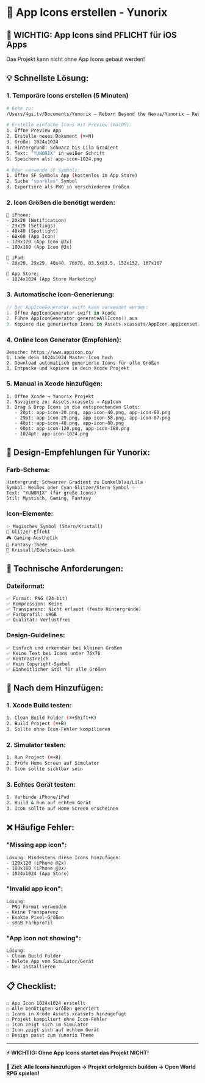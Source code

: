 # 📱 App Icons erstellen - Yunorix

## 🚨 WICHTIG: App Icons sind PFLICHT für iOS Apps

Das Projekt kann nicht ohne App Icons gebaut werden!

## 💡 Schnellste Lösung:

### 1. **Temporäre Icons erstellen (5 Minuten)**

```bash
# Gehe zu:
/Users/4gi.tv/Documents/Yunorix – Reborn Beyond the Nexus/Yunorix – Reborn Beyond the Nexus iOS/Assets.xcassets/AppIcon.appiconset/

# Erstelle einfache Icons mit Preview (macOS):
1. Öffne Preview App
2. Erstelle neues Dokument (⌘+N)
3. Größe: 1024x1024
4. Hintergrund: Schwarz bis Lila Gradient
5. Text: "YUNORIX" in weißer Schrift
6. Speichern als: app-icon-1024.png

# Oder verwende SF Symbols:
1. Öffne SF Symbols App (kostenlos im App Store)
2. Suche "sparkles" Symbol
3. Exportiere als PNG in verschiedenen Größen
```

### 2. **Icon Größen die benötigt werden:**

```
📱 iPhone:
- 20x20 (Notification)
- 29x29 (Settings)  
- 40x40 (Spotlight)
- 60x60 (App Icon)
- 120x120 (App Icon @2x)
- 180x180 (App Icon @3x)

📱 iPad:
- 20x20, 29x29, 40x40, 76x76, 83.5x83.5, 152x152, 167x167

🏪 App Store:
- 1024x1024 (App Store Marketing)
```

### 3. **Automatische Icon-Generierung:**

```swift
// Der AppIconGenerator.swift kann verwendet werden:
1. Öffne AppIconGenerator.swift in Xcode
2. Führe AppIconGenerator.generateAllIcons() aus
3. Kopiere die generierten Icons in Assets.xcassets/AppIcon.appiconset/
```

### 4. **Online Icon Generator (Empfohlen):**

```
Besuche: https://www.appicon.co/
1. Lade dein 1024x1024 Master-Icon hoch
2. Download automatisch generierte Icons für alle Größen
3. Entpacke und kopiere in dein Xcode Projekt
```

### 5. **Manual in Xcode hinzufügen:**

```
1. Öffne Xcode → Yunorix Projekt
2. Navigiere zu: Assets.xcassets → AppIcon
3. Drag & Drop Icons in die entsprechenden Slots:
   - 20pt: app-icon-20.png, app-icon-40.png, app-icon-60.png
   - 29pt: app-icon-29.png, app-icon-58.png, app-icon-87.png
   - 40pt: app-icon-40.png, app-icon-80.png
   - 60pt: app-icon-120.png, app-icon-180.png
   - 1024pt: app-icon-1024.png
```

## 🎨 Design-Empfehlungen für Yunorix:

### Farb-Schema:
```
Hintergrund: Schwarzer Gradient zu Dunkelblau/Lila
Symbol: Weißes oder Cyan Glitzer/Stern Symbol ✨
Text: "YUNORIX" (für große Icons)
Stil: Mystisch, Gaming, Fantasy
```

### Icon-Elemente:
```
✨ Magisches Symbol (Stern/Kristall)
🌟 Glitzer-Effekt
🎮 Gaming-Aesthetik
🔮 Fantasy-Theme
💎 Kristall/Edelstein-Look
```

## 🔧 Technische Anforderungen:

### Dateiformat:
```
✅ Format: PNG (24-bit)
✅ Kompression: Keine
✅ Transparenz: Nicht erlaubt (feste Hintergründe)
✅ Farbprofil: sRGB
✅ Qualität: Verlustfrei
```

### Design-Guidelines:
```
✅ Einfach und erkennbar bei kleinen Größen
✅ Keine Text bei Icons unter 76x76
✅ Kontrastreich
✅ Kein Copyright-Symbol
✅ Einheitlicher Stil für alle Größen
```

## 🚀 Nach dem Hinzufügen:

### 1. **Xcode Build testen:**
```bash
1. Clean Build Folder (⌘+Shift+K)
2. Build Project (⌘+B)
3. Sollte ohne Icon-Fehler kompilieren
```

### 2. **Simulator testen:**
```bash
1. Run Project (⌘+R)
2. Prüfe Home Screen auf Simulator
3. Icon sollte sichtbar sein
```

### 3. **Echtes Gerät testen:**
```bash
1. Verbinde iPhone/iPad
2. Build & Run auf echtem Gerät
3. Icon sollte auf Home Screen erscheinen
```

## ❌ Häufige Fehler:

### "Missing app icon":
```
Lösung: Mindestens diese Icons hinzufügen:
- 120x120 (iPhone @2x)
- 180x180 (iPhone @3x)  
- 1024x1024 (App Store)
```

### "Invalid app icon":
```
Lösung:
- PNG Format verwenden
- Keine Transparenz
- Exakte Pixel-Größen
- sRGB Farbprofil
```

### "App icon not showing":
```
Lösung:
- Clean Build Folder
- Delete App vom Simulator/Gerät
- Neu installieren
```

## 📋 Checklist:

```
☐ App Icon 1024x1024 erstellt
☐ Alle benötigten Größen generiert
☐ Icons in Xcode Assets.xcassets hinzugefügt
☐ Projekt kompiliert ohne Icon-Fehler
☐ Icon zeigt sich im Simulator
☐ Icon zeigt sich auf echtem Gerät
☐ Design passt zum Yunorix Theme
```

---

**⚡ WICHTIG: Ohne App Icons startet das Projekt NICHT!**

**🎯 Ziel: Alle Icons hinzufügen → Projekt erfolgreich builden → Open World RPG spielen!**